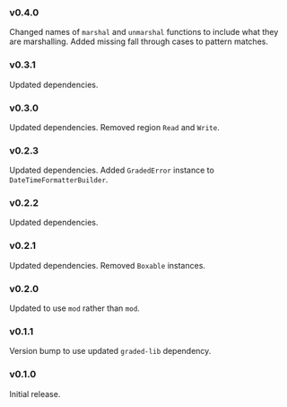 ### v0.4.0
   Changed names of `marshal` and `unmarshal` functions to include what they are marshalling.
   Added missing fall through cases to pattern matches.

### v0.3.1
   Updated dependencies.

### v0.3.0
   Updated dependencies.
   Removed region `Read` and `Write`.

### v0.2.3
   Updated dependencies.
   Added `GradedError` instance to `DateTimeFormatterBuilder`.

### v0.2.2
   Updated dependencies.

### v0.2.1
   Updated dependencies.
   Removed `Boxable` instances.

### v0.2.0
   Updated to use `mod` rather than `mod`.

### v0.1.1
   Version bump to use updated `graded-lib` dependency.

### v0.1.0
   Initial release.
